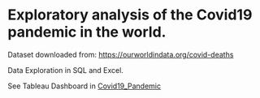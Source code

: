 # Exploratory analysis of the Covid19 pandemic in the world.

Dataset downloaded from:
https://ourworldindata.org/covid-deaths

Data Exploration in SQL and Excel.

See Tableau Dashboard in [Covid19_Pandemic](https://public.tableau.com/app/profile/cristian.murillo/viz/CovidAnalysis_16449458417020/Historia1)
